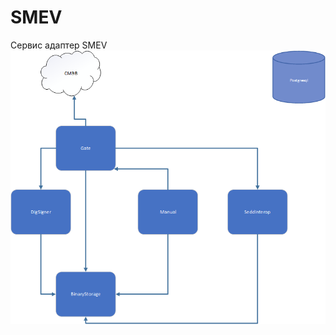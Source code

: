 # SMEV
Сервис адаптер SMEV
![alt text](https://github.com/disant9807/SMEV/blob/[main]/Schema.png?raw=true)
